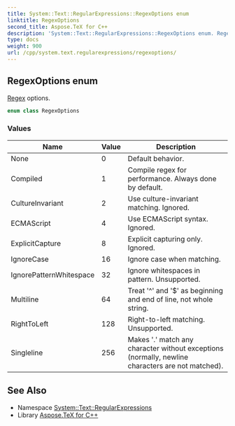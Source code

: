 ```yaml
---
title: System::Text::RegularExpressions::RegexOptions enum
linktitle: RegexOptions
second_title: Aspose.TeX for C++
description: 'System::Text::RegularExpressions::RegexOptions enum. Regex options in C++.'
type: docs
weight: 900
url: /cpp/system.text.regularexpressions/regexoptions/
---
```

## RegexOptions enum


[Regex](../regex/) options.

```cpp
enum class RegexOptions
```

### Values

| Name | Value | Description |
| --- | --- | --- |
| None | 0 | Default behavior. |
| Compiled | 1 | Compile regex for performance. Always done by default. |
| CultureInvariant | 2 | Use culture-invariant matching. Ignored. |
| ECMAScript | 4 | Use ECMAScript syntax. Ignored. |
| ExplicitCapture | 8 | Explicit capturing only. Ignored. |
| IgnoreCase | 16 | Ignore case when matching. |
| IgnorePatternWhitespace | 32 | Ignore whitespaces in pattern. Unsupported. |
| Multiline | 64 | Treat '^' and '$' as beginning and end of line, not whole string. |
| RightToLeft | 128 | Right-to-left matching. Unsupported. |
| Singleline | 256 | Makes '.' match any character without exceptions (normally, newline characters are not matched). |

## See Also

* Namespace [System::Text::RegularExpressions](../)
* Library [Aspose.TeX for C++](../../)
